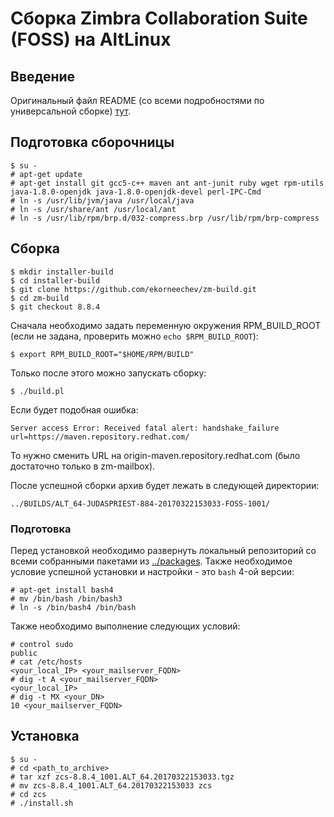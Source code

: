 # Сборка Zimbra Collaboration Suite (FOSS) на AltLinux

## Введение

Оригинальный файл README (со всеми подробностями по универсальной сборке) [тут](https://github.com/ekorneechev/zm-build/blob/8.8.4/_README.md).

## Подготовка сборочницы

    $ su -
    # apt-get update
    # apt-get install git gcc5-c++ maven ant ant-junit ruby wget rpm-utils java-1.8.0-openjdk java-1.8.0-openjdk-devel perl-IPC-Cmd
    # ln -s /usr/lib/jvm/java /usr/local/java
    # ln -s /usr/share/ant /usr/local/ant
    # ln -s /usr/lib/rpm/brp.d/032-compress.brp /usr/lib/rpm/brp-compress

## Сборка

    $ mkdir installer-build
    $ cd installer-build
    $ git clone https://github.com/ekorneechev/zm-build.git
    $ cd zm-build
    $ git checkout 8.8.4

Сначала необходимо задать переменную окружения RPM_BUILD_ROOT (если не задана, проверить можно `echo $RPM_BUILD_ROOT`):

    $ export RPM_BUILD_ROOT="$HOME/RPM/BUILD"
    
Только после этого можно запускать сборку:

    $ ./build.pl
    
Если будет подобная ошибка:

    Server access Error: Received fatal alert: handshake_failure url=https://maven.repository.redhat.com/
То нужно сменить URL на origin-maven.repository.redhat.com (было достаточно только в zm-mailbox).

После успешной сборки архив будет лежать в следующей директории:

    ../BUILDS/ALT_64-JUDASPRIEST-884-20170322153033-FOSS-1001/
    
### Подготовка

Перед установкой необходимо развернуть локальный репозиторий со всеми собранными пакетами из [../packages](https://github.com/ekorneechev/packages). Также необходимое условие успешной установки и настройки - это `bash` 4-ой версии:

    # apt-get install bash4
    # mv /bin/bash /bin/bash3
    # ln -s /bin/bash4 /bin/bash

Также необходимо выполнение следующих условий:

    # control sudo
    public
    # cat /etc/hosts
    <your_local_IP> <your_mailserver_FQDN>
    # dig -t A <your_mailserver_FQDN>
    <your_local_IP>
    # dig -t MX <your_DN>
    10 <your_mailserver_FQDN>

## Установка

    $ su -
    # cd <path_to_archive>
    # tar xzf zcs-8.8.4_1001.ALT_64.20170322153033.tgz
    # mv zcs-8.8.4_1001.ALT_64.20170322153033 zcs
    # cd zcs
    # ./install.sh


